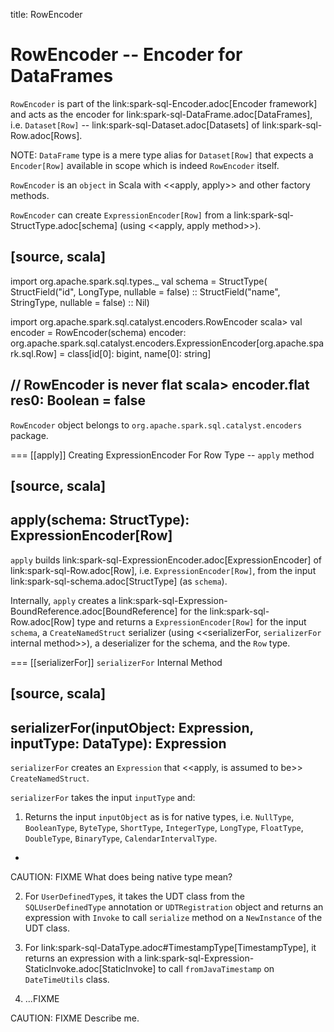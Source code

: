 title: RowEncoder

# RowEncoder -- Encoder for DataFrames

`RowEncoder` is part of the link:spark-sql-Encoder.adoc[Encoder framework] and acts as the encoder for link:spark-sql-DataFrame.adoc[DataFrames], i.e. `Dataset[Row]` -- link:spark-sql-Dataset.adoc[Datasets] of link:spark-sql-Row.adoc[Rows].

NOTE: `DataFrame` type is a mere type alias for `Dataset[Row]` that expects a `Encoder[Row]` available in scope which is indeed `RowEncoder` itself.

`RowEncoder` is an `object` in Scala with <<apply, apply>> and other factory methods.

`RowEncoder` can create `ExpressionEncoder[Row]` from a link:spark-sql-StructType.adoc[schema] (using <<apply, apply method>>).

[source, scala]
----
import org.apache.spark.sql.types._
val schema = StructType(
  StructField("id", LongType, nullable = false) ::
  StructField("name", StringType, nullable = false) :: Nil)

import org.apache.spark.sql.catalyst.encoders.RowEncoder
scala> val encoder = RowEncoder(schema)
encoder: org.apache.spark.sql.catalyst.encoders.ExpressionEncoder[org.apache.spark.sql.Row] = class[id[0]: bigint, name[0]: string]

// RowEncoder is never flat
scala> encoder.flat
res0: Boolean = false
----

`RowEncoder` object belongs to `org.apache.spark.sql.catalyst.encoders` package.

=== [[apply]] Creating ExpressionEncoder For Row Type -- `apply` method

[source, scala]
----
apply(schema: StructType): ExpressionEncoder[Row]
----

`apply` builds link:spark-sql-ExpressionEncoder.adoc[ExpressionEncoder] of link:spark-sql-Row.adoc[Row], i.e. `ExpressionEncoder[Row]`, from the input link:spark-sql-schema.adoc[StructType] (as `schema`).

Internally, `apply` creates a link:spark-sql-Expression-BoundReference.adoc[BoundReference] for the link:spark-sql-Row.adoc[Row] type and returns a `ExpressionEncoder[Row]` for the input `schema`, a `CreateNamedStruct` serializer (using <<serializerFor, `serializerFor` internal method>>), a deserializer for the schema, and the `Row` type.

=== [[serializerFor]] `serializerFor` Internal Method

[source, scala]
----
serializerFor(inputObject: Expression, inputType: DataType): Expression
----

`serializerFor` creates an `Expression` that <<apply, is assumed to be>> `CreateNamedStruct`.

`serializerFor` takes the input `inputType` and:

1. Returns the input `inputObject` as is for native types, i.e. `NullType`, `BooleanType`, `ByteType`, `ShortType`, `IntegerType`, `LongType`, `FloatType`, `DoubleType`, `BinaryType`, `CalendarIntervalType`.
+
CAUTION: FIXME What does being native type mean?

2. For ``UserDefinedType``s, it takes the UDT class from the `SQLUserDefinedType` annotation or `UDTRegistration` object and returns an expression with `Invoke` to call `serialize` method on a `NewInstance` of the UDT class.

3. For link:spark-sql-DataType.adoc#TimestampType[TimestampType], it returns an expression with a link:spark-sql-Expression-StaticInvoke.adoc[StaticInvoke] to call `fromJavaTimestamp` on `DateTimeUtils` class.

4. ...FIXME

CAUTION: FIXME Describe me.
